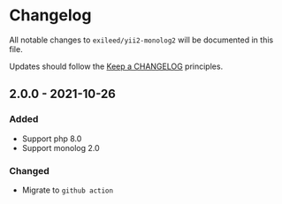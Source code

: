 # Changelog

All notable changes to `exileed/yii2-monolog2` will be documented in this file.

Updates should follow the [Keep a CHANGELOG](http://keepachangelog.com/) principles.

## 2.0.0 - 2021-10-26

### Added
- Support php 8.0
- Support monolog 2.0

### Changed
- Migrate to `github action`

